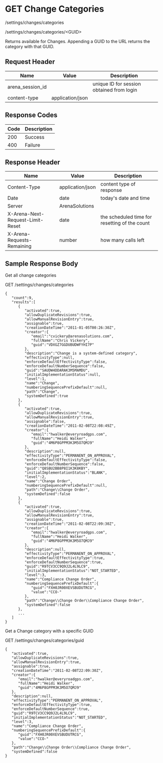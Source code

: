 # GET Change Categories


/settings/changes/categories



/settings/changes/categories/&lt;GUID&gt;

Returns  available for Changes. Appending a GUID to the URL returns the category with that GUID.

## Request Header

| Name<br> | Value<br> | Description<br> |
|  --- |  --- |  --- | 
| arena_session_id<br> |   | unique ID for session obtained from login<br> |
| content\-type<br> | application/json<br> |   |

## Response Codes

| Code<br> | Description<br> |
|  --- |  --- | 
| 200<br> | Success<br> |
| 400<br> | Failure<br> |

## Response Header

| Name<br> | Value<br> | Description<br> |
|  --- |  --- |  --- | 
| Content\-Type<br> | application/json<br> | content type of response<br> |
| Date<br> | date<br> | today's date and time<br> |
| Server<br> | ArenaSolutions<br> |   |
| X\-Arena\-Next\-Request\-Limit\-Reset<br> | date<br> | the scheduled time for resetting of the count<br> |
| X\-Arena\-Requests\-Remaining<br> | number<br> | how many calls left<br> |

## Sample Response Body
Get all change categories



GET /settings/changes/categories

```
{
   "count":9,
   "results":[
      {
         "activated":true,
         "allowDuplicateRevisions":true,
         "allowManualRevisionEntry":true,
         "assignable":true,
         "creationDateTime":"2011-01-05T00:26:30Z",
         "creator":{
            "email":"cvickery@arenasolutions.com",
            "fullName":"Chris Vickery",
            "guid":"VDXGZ7GGDUBUDWFYHI7P"
         },
         "description":"Change is a system-defined category",
         "effectivityType":null,
         "enforceDefaultEffectivityType":false,
         "enforceDefaultNumberSequence":false,
         "guid":"SAUDW4DDARAK3M5MAMDU",
         "initialImplementationStatus":null,
         "level":1,
         "name":"Change",
         "numberingSequencePrefixDefault":null,
         "path":"Change",
         "systemDefined":true
      },
      {
         "activated":true,
         "allowDuplicateRevisions":true,
         "allowManualRevisionEntry":true,
         "assignable":false,
         "creationDateTime":"2011-02-08T22:08:49Z",
         "creator":{
            "email":"hwalker@everyroadgps.com",
            "fullName":"Heidi Walker",
            "guid":"4M6P8GPPM3K3M5O7QMJ9"
         },
         "description":null,
         "effectivityType":"PERMANENT_ON_APPROVAL",
         "enforceDefaultEffectivityType":false,
         "enforceDefaultNumberSequence":false,
         "guid":"Q8SBU2BB8P8I1K3K8KBY",
         "initialImplementationStatus":"BLANK",
         "level":2,
         "name":"Change Order",
         "numberingSequencePrefixDefault":null,
         "path":"Change\\Change Order",
         "systemDefined":false
      },
      {
         "activated":true,
         "allowDuplicateRevisions":true,
         "allowManualRevisionEntry":true,
         "assignable":true,
         "creationDateTime":"2011-02-08T22:09:30Z",
         "creator":{
            "email":"hwalker@everyroadgps.com",
            "fullName":"Heidi Walker",
            "guid":"4M6P8GPPM3K3M5O7QMJ9"
         },
         "description":null,
         "effectivityType":"PERMANENT_ON_APPROVAL",
         "enforceDefaultEffectivityType":true,
         "enforceDefaultNumberSequence":true,
         "guid":"R9TCV3CC9Q9J2L4L9LC9",
         "initialImplementationStatus":"NOT_STARTED",
         "level":3,
         "name":"Compliance Change Order",
         "numberingSequencePrefixDefault":{
            "guid":"FXH0JR00XEVSBUDUTRCG",
            "value":"CCO-"
         },
         "path":"Change\\Change Order\\Compliance Change Order",
         "systemDefined":false
      },
      ...
   ]
}
```
Get a Change category with a specific GUID



GET /settings/changes/categories/guid

```
{
   "activated":true,
   "allowDuplicateRevisions":true,
   "allowManualRevisionEntry":true,
   "assignable":true,
   "creationDateTime":"2011-02-08T22:09:30Z",
   "creator":{
      "email":"hwalker@everyroadgps.com",
      "fullName":"Heidi Walker",
      "guid":"4M6P8GPPM3K3M5O7QMJ9"
   },
   "description":null,
   "effectivityType":"PERMANENT_ON_APPROVAL",
   "enforceDefaultEffectivityType":true,
   "enforceDefaultNumberSequence":true,
   "guid":"R9TCV3CC9Q9J2L4L9LC9",
   "initialImplementationStatus":"NOT_STARTED",
   "level":3,
   "name":"Compliance Change Order",
   "numberingSequencePrefixDefault":{
      "guid":"FXH0JR00XEVSBUDUTRCG",
      "value":"CCO-"
   },
   "path":"Change\\Change Order\\Compliance Change Order",
   "systemDefined":false
}
```
